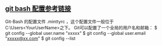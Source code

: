 ## [git bash 配置参考链接](http://www.jianshu.com/p/5acb8d8cef32)
Git-Bash 的配置文件 .minttyrc ，这个配置文件一般位于 C:\Users\<YourUserName>之下。
Git可以配置了一个全局的用户名和邮箱：
$ git config --global user.name "xxxxx"
$ git config --global user.email "xxxxx@xx.com"
$ git config --list